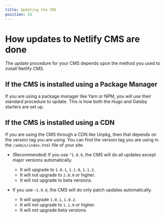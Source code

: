 ```yaml
---
title: Updating the CMS
position: 24
---
```


# How updates to Netlify CMS are done

The update procedure for your CMS depends upon the method you used to install Netlify CMS.

## If the CMS is installed using a Package Manager

If you are using a package manager like Yarn or NPM, you will use their standard procedure to update. This is how both the Hugo and Gatsby starters are set up.

## If the CMS is installed using a CDN

If you are using the CMS through a CDN like Unpkg, then that depends on the version tag you are using. You can find the version tag you are using in the `/admin/index.html` file of your site.

- (Recommended) If you use `^1.0.0`, the CMS will do all updates except major versions automatically.
   - It will upgrade to `1.0.1`, `1.1.0`, `1.1.2`.
   - It will not upgrade to `2.0.0` or higher.
   - It will not upgrade to beta versions.
   
- If you use `~1.0.0`, the CMS will do only patch updates automatically.
   - It will upgrade `1.0.1`, `1.0.2`.
   - It will not upgrade to `1.1.0` or higher.
   - It will not upgrade beta versions.
